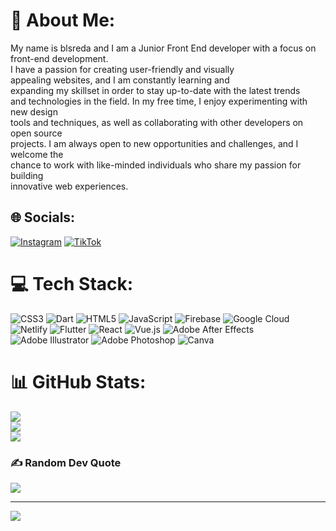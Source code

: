 # 💫 About Me:
My name is blsreda and I am a Junior Front End  developer with a focus on front-end development.<br> I have a passion for creating user-friendly and visually<br> appealing websites, and I am constantly learning and <br>expanding my skillset in order to stay up-to-date with the latest trends<br> and technologies in the field. In my free time, I enjoy experimenting with new design <br>tools and techniques, as well as collaborating with other developers on open source<br> projects. I am always open to new opportunities and challenges, and I welcome the <br>chance to work with like-minded individuals who share my passion for building<br> innovative web experiences.


## 🌐 Socials:
[![Instagram](https://img.shields.io/badge/Instagram-%23E4405F.svg?logo=Instagram&logoColor=white)](https://instagram.com/bls.reda) [![TikTok](https://img.shields.io/badge/TikTok-%23000000.svg?logo=TikTok&logoColor=white)](https://tiktok.com/@bl.sreda) 

# 💻 Tech Stack:
![CSS3](https://img.shields.io/badge/css3-%231572B6.svg?style=plastic&logo=css3&logoColor=white) ![Dart](https://img.shields.io/badge/dart-%230175C2.svg?style=plastic&logo=dart&logoColor=white) ![HTML5](https://img.shields.io/badge/html5-%23E34F26.svg?style=plastic&logo=html5&logoColor=white) ![JavaScript](https://img.shields.io/badge/javascript-%23323330.svg?style=plastic&logo=javascript&logoColor=%23F7DF1E) ![Firebase](https://img.shields.io/badge/firebase-%23039BE5.svg?style=plastic&logo=firebase) ![Google Cloud](https://img.shields.io/badge/Google%20Cloud-%234285F4.svg?style=plastic&logo=google-cloud&logoColor=white) ![Netlify](https://img.shields.io/badge/netlify-%23000000.svg?style=plastic&logo=netlify&logoColor=#00C7B7) ![Flutter](https://img.shields.io/badge/Flutter-%2302569B.svg?style=plastic&logo=Flutter&logoColor=white) ![React](https://img.shields.io/badge/react-%2320232a.svg?style=plastic&logo=react&logoColor=%2361DAFB) ![Vue.js](https://img.shields.io/badge/vuejs-%2335495e.svg?style=plastic&logo=vuedotjs&logoColor=%234FC08D) ![Adobe After Effects](https://img.shields.io/badge/Adobe%20After%20Effects-9999FF.svg?style=plastic&logo=Adobe%20After%20Effects&logoColor=white) ![Adobe Illustrator](https://img.shields.io/badge/adobeillustrator-%23FF9A00.svg?style=plastic&logo=adobeillustrator&logoColor=white) ![Adobe Photoshop](https://img.shields.io/badge/adobephotoshop-%2331A8FF.svg?style=plastic&logo=adobephotoshop&logoColor=white) ![Canva](https://img.shields.io/badge/Canva-%2300C4CC.svg?style=plastic&logo=Canva&logoColor=white)
# 📊 GitHub Stats:
![](https://github-readme-stats.vercel.app/api?username=BLSREDA&theme=midnight-purple&hide_border=false&include_all_commits=false&count_private=false)<br/>
![](https://github-readme-streak-stats.herokuapp.com/?user=BLSREDA&theme=midnight-purple&hide_border=false)<br/>
![](https://github-readme-stats.vercel.app/api/top-langs/?username=BLSREDA&theme=midnight-purple&hide_border=false&include_all_commits=false&count_private=false&layout=compact)

### ✍️ Random Dev Quote
![](https://quotes-github-readme.vercel.app/api?type=horizontal&theme=dark)

---
[![](https://visitcount.itsvg.in/api?id=BLSREDA&icon=0&color=0)](https://visitcount.itsvg.in)

<!-- Proudly created with GPRM ( https://gprm.itsvg.in ) -->
